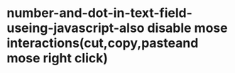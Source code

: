 # number-and-dot-in-text-field-useing-javascript-also disable mose interactions(cut,copy,pasteand mose right click)
